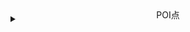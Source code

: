 <!-- # START 折叠 -->
<details class="bg-zinc-900 p-5 my-5">
<summary></summary>
</details>
<!-- # END 折叠 -->



<!-- # START 三联 -->
<div style="display: flex; flex-direction: row; width: 33%;">
    <img src="" alt="" style="margin-right: 2%;"/>
    <img src="" alt="" style="margin-right: 2%;"/> 
    <img src="" alt=""/>
</div>
<div style="text-align: center; margin-top:-25px;">
    POI点
</div>
<!-- # END 三联 -->